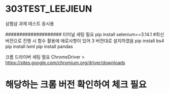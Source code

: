 # 303TEST_LEEJIEUN
삼쩜삼 과제 테스트 응시용



####################
터미널 세팅 필요
pip install selenium==3.14.1 
#최신 버전으로 진행 시 함수 활용에 애로사항이 있어 3 버전대로 설치하였음
pip install bs4
pip install lxml
pip install pandas

크롬 드라이버 세팅 필요
ChromeDriver > https://sites.google.com/chromium.org/driver/downloads
# 해당하는 크롬 버전 확인하여 체크 필요 
